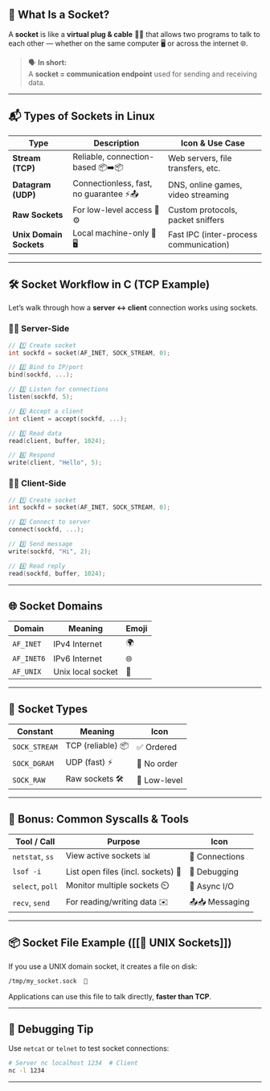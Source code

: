 ## 🧩 What Is a Socket?

A **socket** is like a **virtual plug & cable** 🧷🔌 that allows two programs to talk to each other — whether on the same computer 🖥️ or across the internet 🌐.

> 🗣️ **In short:**  
> A **socket = communication endpoint** used for sending and receiving data.

---
## 📬 Types of Sockets in Linux

|Type|Description|Icon & Use Case|
|---|---|---|
|**Stream (TCP)**|Reliable, connection-based 📦➡️📦|Web servers, file transfers, etc.|
|**Datagram (UDP)**|Connectionless, fast, no guarantee ⚡📤|DNS, online games, video streaming|
|**Raw Sockets**|For low-level access 📡⚙️|Custom protocols, packet sniffers|
|**Unix Domain Sockets**|Local machine-only 🧱🖥️|Fast IPC (inter-process communication)|

---
## 🛠️ Socket Workflow in C (TCP Example)

Let’s walk through how a **server ↔ client** connection works using sockets.
### 👨‍💻 Server-Side

```c
// 1️⃣ Create socket
int sockfd = socket(AF_INET, SOCK_STREAM, 0);

// 2️⃣ Bind to IP/port
bind(sockfd, ...);

// 3️⃣ Listen for connections
listen(sockfd, 5);

// 4️⃣ Accept a client
int client = accept(sockfd, ...);

// 5️⃣ Read data
read(client, buffer, 1024);

// 6️⃣ Respond
write(client, "Hello", 5);
```
### 👩‍💻 Client-Side

```c
// 1️⃣ Create socket
int sockfd = socket(AF_INET, SOCK_STREAM, 0);

// 2️⃣ Connect to server
connect(sockfd, ...);

// 3️⃣ Send message
write(sockfd, "Hi", 2);

// 4️⃣ Read reply
read(sockfd, buffer, 1024);
```
---
## 🌐 Socket Domains

|Domain|Meaning|Emoji|
|---|---|---|
|`AF_INET`|IPv4 Internet|🌍|
|`AF_INET6`|IPv6 Internet|🌐|
|`AF_UNIX`|Unix local socket|🧱|

---
## 🔧 Socket Types

|Constant|Meaning|Icon|
|---|---|---|
|`SOCK_STREAM`|TCP (reliable) 📦|✅ Ordered|
|`SOCK_DGRAM`|UDP (fast) ⚡|📡 No order|
|`SOCK_RAW`|Raw sockets 🛠️|🐾 Low-level|

---
## 🔐 Bonus: Common Syscalls & Tools

|Tool / Call|Purpose|Icon|
|---|---|---|
|`netstat`, `ss`|View active sockets 📊|📡 Connections|
|`lsof -i`|List open files (incl. sockets) 📂|🧰 Debugging|
|`select`, `poll`|Monitor multiple sockets ⏲️|👀 Async I/O|
|`recv`, `send`|For reading/writing data ✉️|📤📥 Messaging|

---
## 📦 Socket File Example ([[🧱 UNIX Sockets]])

If you use a UNIX domain socket, it creates a file on disk:

```bash
/tmp/my_socket.sock  🧱
```

Applications can use this file to talk directly, **faster than TCP**.

---
## 🧪 Debugging Tip

Use `netcat` or `telnet` to test socket connections:

```bash
# Server nc localhost 1234  # Client
nc -l 1234
```
---

